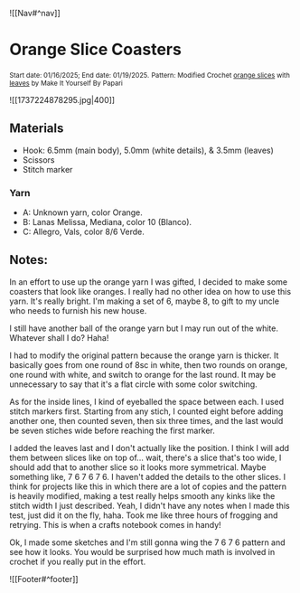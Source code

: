 ![[Nav#^nav]]

# Orange Slice Coasters
<small>Start date: 01/16/2025; End date: 01/19/2025.</small>
<small>Pattern: Modified Crochet <a href="https://youtu.be/VCeQVoa_9fQ?si=c4_kS0_0949GgOCC">orange slices</a> with <a href="https://youtu.be/CzflnzpRWw8?si=qX3hSCuiYRpnRppv">leaves</a> by Make It Yourself By Papari
</small>

![[1737224878295.jpg|400]]
    
## Materials
- Hook: 6.5mm (main body), 5.0mm (white details), & 3.5mm (leaves)
- Scissors
- Stitch marker

### Yarn
- A: Unknown yarn, color Orange.
- B: Lanas Melissa, Mediana, color 10 (Blanco).
- C: Allegro, Vals, color 8/6 Verde.

## Notes:
In an effort to use up the orange yarn I was gifted, I decided to make some coasters that look like oranges. I really had no other idea on how to use this yarn. It's really bright. I'm making a set of 6, maybe 8, to gift to my uncle who needs to furnish his new house.

I still have another ball of the orange yarn but I may run out of the white. Whatever shall I do? Haha!

I had to modify the original pattern because the orange yarn is thicker. It basically goes from one round of 8sc in white, then two rounds on orange, one round with white, and switch to orange for the last round. It may be unnecessary to say that it's a flat circle with some color switching. 

As for the inside lines, I kind of eyeballed the space between each. I used stitch markers first. Starting from any stich, I counted eight before adding another one, then counted seven, then six three times, and the last would be seven stiches wide before reaching the first marker.

I added the leaves last and I don't actually like the position. I think I will add them between slices like on top of... wait, there's a slice that's too wide, I should add that to another slice so it looks more symmetrical. Maybe something like, 7 6 7 6 7 6. I haven't added the details to the other slices. I think for projects like this in which there are a lot of copies and the pattern is heavily modified, making a test really helps smooth any kinks like the stitch width I just described. Yeah, I didn't have any notes when I made this test, just did it on the fly, haha. Took me like three hours of frogging and retrying. This is when a crafts notebook comes in handy!

Ok, I made some sketches and I'm still gonna wing the 7 6 7 6 pattern and see how it looks. You would be surprised how much math is involved in crochet if you really put in the effort.

![[Footer#^footer]]
